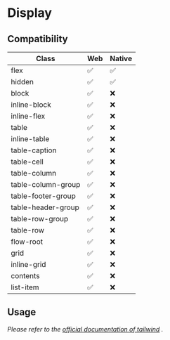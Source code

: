 # Display

## Compatibility

| Class              | Web | Native |
| ------------------ | --- | ------ |
| flex               | ✅  | ✅     |
| hidden             | ✅  | ✅     |
| block              | ✅  | ❌     |
| inline-block       | ✅  | ❌     |
| inline-flex        | ✅  | ❌     |
| table              | ✅  | ❌     |
| inline-table       | ✅  | ❌     |
| table-caption      | ✅  | ❌     |
| table-cell         | ✅  | ❌     |
| table-column       | ✅  | ❌     |
| table-column-group | ✅  | ❌     |
| table-footer-group | ✅  | ❌     |
| table-header-group | ✅  | ❌     |
| table-row-group    | ✅  | ❌     |
| table-row          | ✅  | ❌     |
| flow-root          | ✅  | ❌     |
| grid               | ✅  | ❌     |
| inline-grid        | ✅  | ❌     |
| contents           | ✅  | ❌     |
| list-item          | ✅  | ❌     |
 
## Usage

_Please refer to the [official documentation of tailwind](https://tailwindcss.com/docs/display) ._
